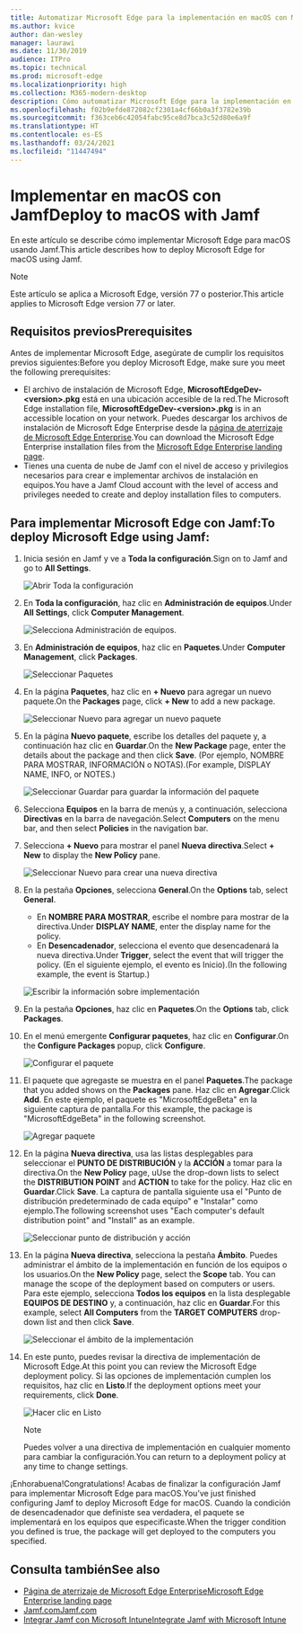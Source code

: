 ```yaml
---
title: Automatizar Microsoft Edge para la implementación en macOS con Microsoft Intune
ms.author: kvice
author: dan-wesley
manager: laurawi
ms.date: 11/30/2019
audience: ITPro
ms.topic: technical
ms.prod: microsoft-edge
ms.localizationpriority: high
ms.collection: M365-modern-desktop
description: Cómo automatizar Microsoft Edge para la implementación en macOS con Jamf.
ms.openlocfilehash: f02b9efde872082cf2301a4cf66b0a3f3782e39b
ms.sourcegitcommit: f363ceb6c42054fabc95ce8d7bca3c52d80e6a9f
ms.translationtype: HT
ms.contentlocale: es-ES
ms.lasthandoff: 03/24/2021
ms.locfileid: "11447494"
---
```

# <a name="deploy-to-macos-with-jamf"></a><span data-ttu-id="c2a75-103">Implementar en macOS con Jamf</span><span class="sxs-lookup"><span data-stu-id="c2a75-103">Deploy to macOS with Jamf</span></span>

<span data-ttu-id="c2a75-104">En este artículo se describe cómo implementar Microsoft Edge para macOS usando Jamf.</span><span class="sxs-lookup"><span data-stu-id="c2a75-104">This article describes how to deploy Microsoft Edge for macOS using Jamf.</span></span>

> [!NOTE]
> <span data-ttu-id="c2a75-105">Este artículo se aplica a Microsoft Edge, versión 77 o posterior.</span><span class="sxs-lookup"><span data-stu-id="c2a75-105">This article applies to Microsoft Edge version 77 or later.</span></span>

## <a name="prerequisites"></a><span data-ttu-id="c2a75-106">Requisitos previos</span><span class="sxs-lookup"><span data-stu-id="c2a75-106">Prerequisites</span></span>

<span data-ttu-id="c2a75-107">Antes de implementar Microsoft Edge, asegúrate de cumplir los requisitos previos siguientes:</span><span class="sxs-lookup"><span data-stu-id="c2a75-107">Before you deploy Microsoft Edge, make sure you meet the following prerequisites:</span></span>

- <span data-ttu-id="c2a75-108">El archivo de instalación de Microsoft Edge, **MicrosoftEdgeDev-\<version\>.pkg** está en una ubicación accesible de la red.</span><span class="sxs-lookup"><span data-stu-id="c2a75-108">The Microsoft Edge installation file,  **MicrosoftEdgeDev-\<version\>.pkg** is in an accessible location on your network.</span></span> <span data-ttu-id="c2a75-109">Puedes descargar los archivos de instalación de Microsoft Edge Enterprise desde la [página de aterrizaje de Microsoft Edge Enterprise](https://aka.ms/EdgeEnterprise).</span><span class="sxs-lookup"><span data-stu-id="c2a75-109">You can download the Microsoft Edge Enterprise installation files from the [Microsoft Edge Enterprise landing page](https://aka.ms/EdgeEnterprise).</span></span>
- <span data-ttu-id="c2a75-110">Tienes una cuenta de nube de Jamf con el nivel de acceso y privilegios necesarios para crear e implementar archivos de instalación en equipos.</span><span class="sxs-lookup"><span data-stu-id="c2a75-110">You have a Jamf Cloud account with the level of access and privileges needed to create and deploy installation files to computers.</span></span>

## <a name="to-deploy-microsoft-edge-using-jamf"></a><span data-ttu-id="c2a75-111">Para implementar Microsoft Edge con Jamf:</span><span class="sxs-lookup"><span data-stu-id="c2a75-111">To deploy Microsoft Edge using Jamf:</span></span>

1. <span data-ttu-id="c2a75-112">Inicia sesión en Jamf y ve a **Toda la configuración**.</span><span class="sxs-lookup"><span data-stu-id="c2a75-112">Sign on to Jamf and go to **All Settings**.</span></span>

    ![Abrir Toda la configuración](./media/mac-deploy/jamf-dash-main-open-settings.png)

2. <span data-ttu-id="c2a75-114">En **Toda la configuración**, haz clic en **Administración de equipos**.</span><span class="sxs-lookup"><span data-stu-id="c2a75-114">Under **All Settings**, click **Computer Management**.</span></span>

    ![Selecciona Administración de equipos.](./media/mac-deploy/jamf-all-settings-computer-mgmt.png)

3. <span data-ttu-id="c2a75-116">En **Administración de equipos**, haz clic en **Paquetes**.</span><span class="sxs-lookup"><span data-stu-id="c2a75-116">Under **Computer Management**, click **Packages**.</span></span>

    ![Seleccionar Paquetes](./media/mac-deploy/jamf-all-settings-computer-mgmt-pkgs.png)

4. <span data-ttu-id="c2a75-118">En la página **Paquetes**, haz clic en **+ Nuevo** para agregar un nuevo paquete.</span><span class="sxs-lookup"><span data-stu-id="c2a75-118">On the **Packages** page, click **+ New** to add a new package.</span></span>

    ![Seleccionar Nuevo para agregar un nuevo paquete](./media/mac-deploy/jamf-all-settings-computer-mgmt-new-pkg.png)

5. <span data-ttu-id="c2a75-120">En la página **Nuevo paquete**, escribe los detalles del paquete y, a continuación haz clic en **Guardar**.</span><span class="sxs-lookup"><span data-stu-id="c2a75-120">On the **New Package** page, enter the details about the package and then click **Save**.</span></span> <span data-ttu-id="c2a75-121">(Por ejemplo, NOMBRE PARA MOSTRAR, INFORMACIÓN o NOTAS).</span><span class="sxs-lookup"><span data-stu-id="c2a75-121">(For example, DISPLAY NAME, INFO, or NOTES.)</span></span>

    ![Seleccionar Guardar para guardar la información del paquete](./media/mac-deploy/jamf-all-settings-computer-mgmt-save-pkg-info.png)

6. <span data-ttu-id="c2a75-123">Selecciona **Equipos** en la barra de menús y, a continuación, selecciona **Directivas** en la barra de navegación.</span><span class="sxs-lookup"><span data-stu-id="c2a75-123">Select **Computers** on the menu bar, and then select **Policies** in the navigation bar.</span></span>

7. <span data-ttu-id="c2a75-124">Selecciona **+ Nuevo** para mostrar el panel **Nueva directiva**.</span><span class="sxs-lookup"><span data-stu-id="c2a75-124">Select **+ New** to display the **New Policy** pane.</span></span>

    ![Seleccionar Nuevo para crear una nueva directiva](./media/mac-deploy/jamf-all-settings-computer-new-policy.png)

8. <span data-ttu-id="c2a75-126">En la pestaña **Opciones**, selecciona **General**.</span><span class="sxs-lookup"><span data-stu-id="c2a75-126">On the **Options** tab, select **General**.</span></span>

    - <span data-ttu-id="c2a75-127">En **NOMBRE PARA MOSTRAR**, escribe el nombre para mostrar de la directiva.</span><span class="sxs-lookup"><span data-stu-id="c2a75-127">Under **DISPLAY NAME**, enter the display name for the policy.</span></span>
    - <span data-ttu-id="c2a75-128">En **Desencadenador**, selecciona el evento que desencadenará la nueva directiva.</span><span class="sxs-lookup"><span data-stu-id="c2a75-128">Under **Trigger**, select the event that will trigger the policy.</span></span> <span data-ttu-id="c2a75-129">(En el siguiente ejemplo, el evento es Inicio).</span><span class="sxs-lookup"><span data-stu-id="c2a75-129">(In the following example, the event is Startup.)</span></span>

    ![Escribir la información sobre implementación](./media/mac-deploy/jamf-all-settings-computer-cfg-policy.png)

9. <span data-ttu-id="c2a75-131">En la pestaña **Opciones**, haz clic en **Paquetes**.</span><span class="sxs-lookup"><span data-stu-id="c2a75-131">On the **Options** tab, click **Packages**.</span></span>

10. <span data-ttu-id="c2a75-132">En el menú emergente **Configurar paquetes**, haz clic en **Configurar**.</span><span class="sxs-lookup"><span data-stu-id="c2a75-132">On the **Configure Packages** popup, click **Configure**.</span></span>

    ![Configurar el paquete](./media/mac-deploy/jamf-all-settings-computer-policy-pkg-configure.png)

11. <span data-ttu-id="c2a75-134">El paquete que agregaste se muestra en el panel **Paquetes**.</span><span class="sxs-lookup"><span data-stu-id="c2a75-134">The package that you added shows on the **Packages** pane.</span></span> <span data-ttu-id="c2a75-135">Haz clic en **Agregar**.</span><span class="sxs-lookup"><span data-stu-id="c2a75-135">Click **Add**.</span></span> <span data-ttu-id="c2a75-136">En este ejemplo, el paquete es "MicrosoftEdgeBeta" en la siguiente captura de pantalla.</span><span class="sxs-lookup"><span data-stu-id="c2a75-136">For this example, the package is "MicrosoftEdgeBeta" in the following screenshot.</span></span>

    ![Agregar paquete](./media/mac-deploy/jamf-all-settings-computer-policy-pkg-add-beta.png)

12. <span data-ttu-id="c2a75-138">En la página **Nueva directiva**, usa las listas desplegables para seleccionar el **PUNTO DE DISTRIBUCIÓN** y la **ACCIÓN** a tomar para la directiva.</span><span class="sxs-lookup"><span data-stu-id="c2a75-138">On the **New Policy** page, uUse the drop-down lists to select the **DISTRIBUTION POINT** and **ACTION** to take for the policy.</span></span> <span data-ttu-id="c2a75-139">Haz clic en **Guardar**.</span><span class="sxs-lookup"><span data-stu-id="c2a75-139">Click **Save**.</span></span> <span data-ttu-id="c2a75-140">La captura de pantalla siguiente usa el "Punto de distribución predeterminado de cada equipo" e "Instalar" como ejemplo.</span><span class="sxs-lookup"><span data-stu-id="c2a75-140">The following screenshot uses "Each computer's default distribution point" and "Install" as an example.</span></span>

    ![Seleccionar punto de distribución y acción](./media/mac-deploy/jamf-all-settings-computer-mgmt-pkg-cfg-distro.png)

13. <span data-ttu-id="c2a75-142">En la página **Nueva directiva**, selecciona la pestaña **Ámbito**. Puedes administrar el ámbito de la implementación en función de los equipos o los usuarios.</span><span class="sxs-lookup"><span data-stu-id="c2a75-142">On the **New Policy** page, select the **Scope** tab. You can manage the scope of the deployment based on computers or users.</span></span> <span data-ttu-id="c2a75-143">Para este ejemplo, selecciona **Todos los equipos** en la lista desplegable **EQUIPOS DE DESTINO** y, a continuación, haz clic en **Guardar**.</span><span class="sxs-lookup"><span data-stu-id="c2a75-143">For this example, select **All Computers** from the **TARGET COMPUTERS** drop-down list and then click **Save**.</span></span>

    ![Seleccionar el ámbito de la implementación](./media/mac-deploy/jamf-all-settings-computer-mgmt-add-target.png)

14. <span data-ttu-id="c2a75-145">En este punto, puedes revisar la directiva de implementación de Microsoft Edge.</span><span class="sxs-lookup"><span data-stu-id="c2a75-145">At this point you can review the Microsoft Edge deployment policy.</span></span> <span data-ttu-id="c2a75-146">Si las opciones de implementación cumplen los requisitos, haz clic en **Listo**.</span><span class="sxs-lookup"><span data-stu-id="c2a75-146">If the deployment options meet your requirements, click **Done**.</span></span>

    ![Hacer clic en Listo](./media/mac-deploy/jamf-all-settings-computer-mgmt-finish-add-deployment.png)

    > [!NOTE]
    > <span data-ttu-id="c2a75-148">Puedes volver a una directiva de implementación en cualquier momento para cambiar la configuración.</span><span class="sxs-lookup"><span data-stu-id="c2a75-148">You can return to a deployment policy at any time to change settings.</span></span>

<span data-ttu-id="c2a75-149">¡Enhorabuena!</span><span class="sxs-lookup"><span data-stu-id="c2a75-149">Congratulations!</span></span> <span data-ttu-id="c2a75-150">Acabas de finalizar la configuración Jamf para implementar Microsoft Edge para macOS.</span><span class="sxs-lookup"><span data-stu-id="c2a75-150">You’ve just finished configuring Jamf to deploy Microsoft Edge for macOS.</span></span> <span data-ttu-id="c2a75-151">Cuando la condición de desencadenador que definiste sea verdadera, el paquete se implementará en los equipos que especificaste.</span><span class="sxs-lookup"><span data-stu-id="c2a75-151">When the trigger condition you defined is true, the package will get deployed to the computers you specified.</span></span>

## <a name="see-also"></a><span data-ttu-id="c2a75-152">Consulta también</span><span class="sxs-lookup"><span data-stu-id="c2a75-152">See also</span></span>

- [<span data-ttu-id="c2a75-153">Página de aterrizaje de Microsoft Edge Enterprise</span><span class="sxs-lookup"><span data-stu-id="c2a75-153">Microsoft Edge Enterprise landing page</span></span>](https://aka.ms/EdgeEnterprise)
- [<span data-ttu-id="c2a75-154">Jamf.com</span><span class="sxs-lookup"><span data-stu-id="c2a75-154">Jamf.com</span></span>](https://www.jamf.com/)
- [<span data-ttu-id="c2a75-155">Integrar Jamf con Microsoft Intune</span><span class="sxs-lookup"><span data-stu-id="c2a75-155">Integrate Jamf with Microsoft Intune</span></span>](/intune/conditional-access-integrate-jamf)